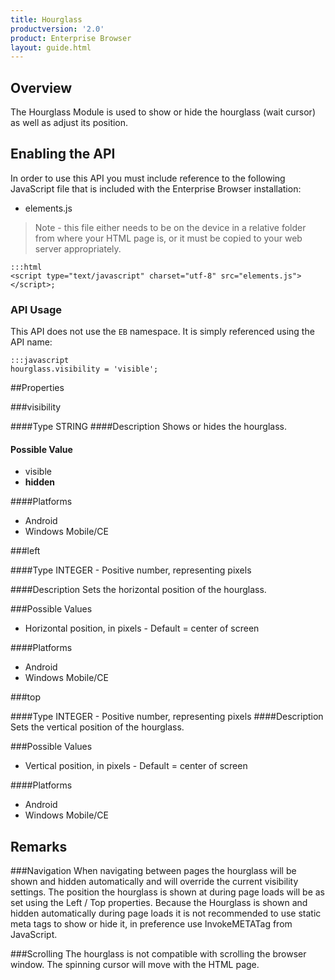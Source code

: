 ```yaml
---
title: Hourglass
productversion: '2.0'
product: Enterprise Browser
layout: guide.html
---
```


## Overview
The Hourglass Module is used to show or hide the hourglass (wait cursor) as well as adjust its position.

## Enabling the API
In order to use this API you must include reference to the following JavaScript file that is included with the Enterprise Browser installation:

* elements.js 

> Note - this file either needs to be on the device in a relative folder from where your HTML page is, or it must be copied to your web server appropriately.

	:::html
    <script type="text/javascript" charset="utf-8" src="elements.js"></script>;


### API Usage
This API does not use the `EB` namespace. It is simply referenced using the API name:

	:::javascript
	hourglass.visibility = 'visible';


##Properties

###visibility

####Type
<span class='text-info'>STRING</span> 
####Description
Shows or hides the hourglass.

#### Possible Value

* visible
* **hidden**

####Platforms

* Android
* Windows Mobile/CE

###left

####Type
<span class='text-info'>INTEGER</span> - Positive number, representing pixels

####Description
Sets the horizontal position of the hourglass.

###Possible Values

* Horizontal position, in pixels - Default = center of screen

####Platforms

* Android
* Windows Mobile/CE

###top

####Type
<span class='text-info'>INTEGER</span> - Positive number, representing pixels
####Description
Sets the vertical position of the hourglass.

###Possible Values

* Vertical position, in pixels - Default = center of screen

####Platforms

* Android
* Windows Mobile/CE

## Remarks
###Navigation
When navigating between pages the hourglass will be shown and hidden automatically and will override the current visibility settings. The position the hourglass is shown at during page loads will be as set using the Left / Top properties. Because the Hourglass is shown and hidden automatically during page loads it is not recommended to use static meta tags to show or hide it, in preference use InvokeMETATag from JavaScript.

###Scrolling
The hourglass is not compatible with scrolling the browser window. The spinning cursor will move with the HTML page.



